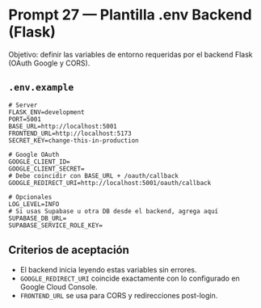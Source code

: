 # Prompt 27 — Plantilla .env Backend (Flask)

Objetivo: definir las variables de entorno requeridas por el backend Flask (OAuth Google y CORS).

## `.env.example`
```
# Server
FLASK_ENV=development
PORT=5001
BASE_URL=http://localhost:5001
FRONTEND_URL=http://localhost:5173
SECRET_KEY=change-this-in-production

# Google OAuth
GOOGLE_CLIENT_ID=
GOOGLE_CLIENT_SECRET=
# Debe coincidir con BASE_URL + /oauth/callback
GOOGLE_REDIRECT_URI=http://localhost:5001/oauth/callback

# Opcionales
LOG_LEVEL=INFO
# Si usas Supabase u otra DB desde el backend, agrega aquí
SUPABASE_DB_URL=
SUPABASE_SERVICE_ROLE_KEY=
```

## Criterios de aceptación
- El backend inicia leyendo estas variables sin errores.
- `GOOGLE_REDIRECT_URI` coincide exactamente con lo configurado en Google Cloud Console.
- `FRONTEND_URL` se usa para CORS y redirecciones post-login.
